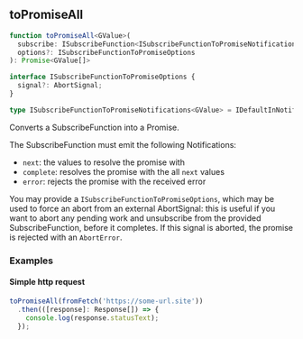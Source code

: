 ## toPromiseAll

```ts
function toPromiseAll<GValue>(
  subscribe: ISubscribeFunction<ISubscribeFunctionToPromiseNotifications<GValue>>,
  options?: ISubscribeFunctionToPromiseOptions
): Promise<GValue[]>
```

```ts
interface ISubscribeFunctionToPromiseOptions {
  signal?: AbortSignal;
}

type ISubscribeFunctionToPromiseNotifications<GValue> = IDefaultInNotificationsUnion<GValue>;

```

Converts a SubscribeFunction into a Promise.

The SubscribeFunction must emit the following Notifications:

- `next`: the values to resolve the promise with
- `complete`: resolves the promise with the all `next` values
- `error`: rejects the promise with the received error

You may provide a `ISubscribeFunctionToPromiseOptions`, which may be used to force an abort from an external
AbortSignal: this is useful if you want to abort any pending work and unsubscribe from the provided SubscribeFunction,
before it completes. If this signal is aborted, the promise is rejected with an `AbortError`.

### Examples

#### Simple http request

```ts
toPromiseAll(fromFetch('https://some-url.site'))
  .then(([response]: Response[]) => {
    console.log(response.statusText);
  });
```

